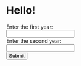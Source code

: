 # Hello!

<div class="calendar">
    <form action="">
    <label for="year1">Enter the first year:</label><br>
    <input type="text" id="year1" name="year1"><br>
    <label for="year2">Enter the second year:</label><br>
    <input type="text" id="year2" name="year2"><br>
    <input type="submit" value="Submit" onclick="numberOfLeapYears()">
    <p id="result"></p>
    </form>
    <div>
        <p></p>
    </div>
 </div>

<script>
      function numberOfLeapYears()
      {
        let year1 = document.getElementById("year1").value;
        let year2 = document.getElementById("year2").value;
        console.log(year1);
        console.log(year2);
        const url = `https://blognorte.tk/api/calendar/numberOfLeapYears/${year1}/${year2}`;
        fetch(url, {method: 'GET', headers:{"Accept":"application/json"}, mode: 'no-cors'})
          .then((data) => data.json())
          .then((data) =>
          {
            console.log(data);
            document.getElementById("result").innerHTML = `${data.numberOfLeapYears}`;
          });
      }

</script>
